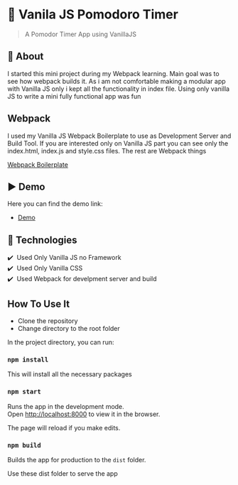 # 🍅 Vanila JS Pomodoro Timer

> A Pomodor Timer App using VanillaJS

## 🎯 About

I started this mini project during my Webpack learning. Main goal was to see how webpack builds it.
As i am not comfortable making a modular app with Vanilla JS only i kept all the functionality in index file.
Using only vanilla JS to write a mini fully functional app was fun

## Webpack

I used my Vanilla JS Webpack Boilerplate to use as Development Server and Build Tool. If you are interested only on Vanilla JS part you can see only the index.html, index.js and style.css files. The rest are Webpack things

[Webpack Boilerplate](https://github.com/muhon9/VanilaJS-Webpack-Boilerplate)

## ▶️ Demo

Here you can find the demo link:

- [Demo](http://103.142.80.13/)

## :rocket: Technologies

:heavy_check_mark:&nbsp; Used Only Vanilla JS no Framework<br/>
:heavy_check_mark:&nbsp; Used Only Vanilla CSS<br/>
:heavy_check_mark:&nbsp; Used Webpack for develpment server and build<br/>

## How To Use It

- Clone the repository
- Change directory to the root folder

In the project directory, you can run:

### `npm install`

This will install all the necessary packages

### `npm start`

Runs the app in the development mode.\
Open [http://localhost:8000](http://localhost:8000) to view it in the browser.

The page will reload if you make edits.

### `npm build`

Builds the app for production to the `dist` folder.

Use these dist folder to serve the app
